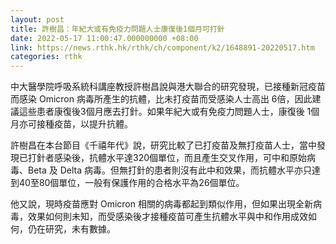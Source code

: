```yaml
---
layout: post
title: 許樹昌：年紀大或有免疫力問題人士康復後1個月可打針
date: 2022-05-17 11:00:47.000000000 +08:00
link: https://news.rthk.hk/rthk/ch/component/k2/1648891-20220517.htm
categories: rthk
---
```


中大醫學院呼吸系統科講座教授許樹昌說與港大聯合的研究發現，已接種新冠疫苗而感染 Omicron 病毒所產生的抗體，比未打疫苗而受感染人士高出 6倍，因此建議這些患者康復後3個月應去打針。如果年紀大或有免疫力問題人士，康復後 1個月亦可接種疫苗，以提升抗體。

許樹昌在本台節目《千禧年代》說，研究比較了已打疫苗及無打疫苗人士，當中發現已打針者感染後，抗體水平達320個單位，而且產生交叉作用，可中和原始病毒、Beta 及 Delta 病毒。但無打針的患者則沒有此中和效果，而抗體水平亦只達到40至80個單位，一般有保護作用的合格水平為26個單位。

他又說，現時疫苗應對 Omicron 相關的病毒都起到類似作用，但如果出現全新病毒，效果如何則未知，而受感染後才接種疫苗可產生抗體水平與中和作用成效如何，仍在研究，未有數據。
